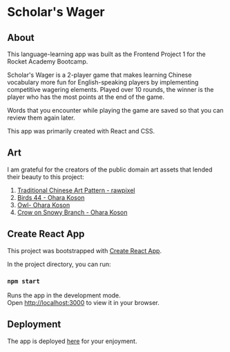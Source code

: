 # Scholar's Wager

## About

This language-learning app was built as the Frontend Project 1 for the Rocket Academy Bootcamp.

Scholar's Wager is a 2-player game that makes learning Chinese vocabulary more fun for English-speaking players by implementing competitive wagering elements. Played over 10 rounds, the winner is the player who has the most points at the end of the game.

Words that you encounter while playing the game are saved so that you can review them again later.

This app was primarily created with React and CSS.

## Art

I am grateful for the creators of the public domain art assets that lended their beauty to this project:

1. [Traditional Chinese Art Pattern - rawpixel](https://www.rawpixel.com/image/2742294/free-illustration-png-chinese-new-year-patterns-background)
2. [Birds 44 - Ohara Koson](https://arthive.com/sl/artists/8777~Ohara_Koson/works/268452~Birds_44)
3. [Owl- Ohara Koson](https://www.rawpixel.com/image/3873579/illustration-image-art-vintage)
4. [Crow on Snowy Branch - Ohara Koson](https://www.rawpixel.com/image/436483/free-illustration-image-crow-japan-japanese-painting)

## Create React App

This project was bootstrapped with [Create React App](https://github.com/facebook/create-react-app).

In the project directory, you can run:

### `npm start`

Runs the app in the development mode.\
Open [http://localhost:3000](http://localhost:3000) to view it in your browser.

## Deployment

The app is deployed [here](https://hengmhs.github.io/scholars-wager/) for your enjoyment.

